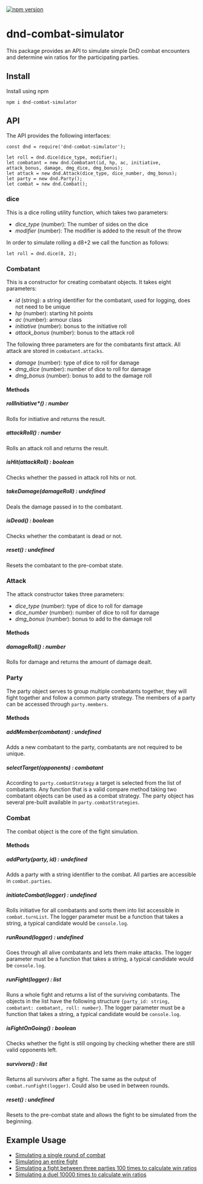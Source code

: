 [![npm version](https://badge.fury.io/js/dnd-combat-simulator.svg)](https://badge.fury.io/js/dnd-combat-simulator)

# dnd-combat-simulator
This package provides an API to simulate simple DnD combat encounters and determine win ratios for the participating parties.

## Install
Install using npm
```
npm i dnd-combat-simulator
```

## API
The API provides the following interfaces:
```
const dnd = require('dnd-combat-simulator');

let roll = dnd.dice(dice_type, modifier);
let combatant = new dnd.Combatant(id, hp, ac, initiative, attack_bonus, damage, dmg_dice, dmg_bonus);
let attack = new dnd.Attack(dice_type, dice_number, dmg_bonus);
let party = new dnd.Party();
let combat = new dnd.Combat();
```

### dice
This is a dice rolling utility function, which takes two parameters:
- *dice_type* (number): The number of sides on the dice
- *modifier* (number): The modifier is added to the result of the throw

In order to simulate rolling a d8+2 we call the function as follows:
```
let roll = dnd.dice(8, 2);
```

### Combatant
This is a constructor for creating combatant objects. It takes eight parameters:
- *id* (string): a string identifier for the combatant, used for logging, does not need to be unique
- *hp* (number): starting hit points
- *ac* (number): armour class
- *initiative* (number): bonus to the initiative roll
- *attack_bonus* (number): bonus to the attack roll

The following three parameters are for the combatants first attack. All attack are stored in ```combatant.attacks```.
- *damage* (number): type of dice to roll for damage
- *dmg_dice* (number): number of dice to roll for damage
- *dmg_bonus* (number): bonus to add to the damage roll

#### Methods
##### *rollInitiative**() : number
Rolls for initiative and returns the result.
##### *attackRoll*() : number
Rolls an attack roll and returns the result.
##### *isHit*(attackRoll) : boolean
Checks whether the passed in attack roll hits or not.
##### *takeDamage*(damageRoll) : undefined
Deals the damage passed in to the combatant.
##### *isDead*() : boolean
Checks whether the combatant is dead or not.
##### *reset*() : undefined
Resets the combatant to the pre-combat state.

### Attack
The attack constructor takes three parameters:
- *dice_type* (number): type of dice to roll for damage
- *dice_number* (number): number of dice to roll for damage
- *dmg_bonus* (number): bonus to add to the damage roll

#### Methods
##### *damageRoll*() : number
Rolls for damage and returns the amount of damage dealt.

### Party
The party object serves to group multiple combatants together, they will fight together and follow a common party strategy. The members of a party can be accessed through ```party.members```.

#### Methods
##### *addMember*(combatant) : undefined
Adds a new combatant to the party, combatants are not required to be unique.
##### *selectTarget*(opponents) : combatant
According to ```party.combatStrategy``` a target is selected from the list of combatants. Any function that is a valid compare method taking two combatant objects can be used as a combat strategy. The party object has several pre-built available in ```party.combatStrategies```.


### Combat
The combat object is the core of the fight simulation.

#### Methods
##### *addParty*(party, id) : undefined
Adds a party with a string identifier to the combat. All parties are accessible in ```combat.parties```.
##### *initiateCombat*(logger) : undefined
Rolls initiative for all combatants and sorts them into list accessible in ```combat.turnList```. The logger parameter must be a function that takes a string, a typical candidate would be ```console.log```.
##### *runRound*(logger) : undefined
Goes through all alive combatants and lets them make attacks. The logger parameter must be a function that takes a string, a typical candidate would be ```console.log```.
##### *runFight*(logger) : list
Runs a whole fight and returns a list of the surviving combatants. The objects in the list have the following structure ```{party_id: string, combatant: combatant, roll: number}```. The logger parameter must be a function that takes a string, a typical candidate would be ```console.log```.
##### *isFightOnGoing*() : boolean
Checks whether the fight is still ongoing by checking whether there are still valid opponents left.
##### *survivors*() : list
Returns all survivors after a fight. The same as the output of ```combat.runFight(logger)```. Could also be used in between rounds.
##### *reset*() : undefined
Resets to the pre-combat state and allows the fight to be simulated from the beginning.

## Example Usage
- [Simulating a single round of combat](https://github.com/Eddykasp/dnd-combat-sim/blob/master/test/combat_example_round.js)
- [Simulating an entire fight](https://github.com/Eddykasp/dnd-combat-sim/blob/master/test/combat_example_fight.js)
- [Simulating a fight between three parties 100 times to calculate win ratios](https://github.com/Eddykasp/dnd-combat-sim/blob/master/test/multi_combat_simulation_example.js)
- [Simulating a duel 10000 times to calculate win ratios](https://github.com/Eddykasp/dnd-combat-sim/blob/master/test/duel_example.js)
